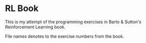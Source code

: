 # RL Book

This is my attempt of the programming exercises in Barto & Sutton's Reinforcement Learning book. 


File names denotes to the exercise numbers from the book.
